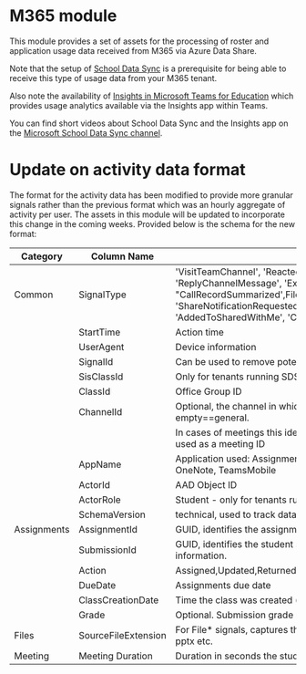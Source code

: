 # M365 module
This module provides a set of assets for the processing of roster and application usage data received from M365 via Azure Data Share.

Note that the setup of [School Data Sync](https://sds.microsoft.com/) is a prerequisite for being able to receive this type of usage data from your M365 tenant.

Also note the availability of [Insights in Microsoft Teams for Education](https://support.microsoft.com/en-us/office/insights-preview-in-microsoft-teams-for-education-leaders-8738d1b1-4e1c-49bd-9e8d-b5292474c347?ui=en-us&rs=en-us&ad=us) which provides usage analytics available via the Insights app within Teams.

You can find short videos about School Data Sync and the Insights app on the [Microsoft School Data Sync channel](https://www.youtube.com/channel/UCA8ZOC7eTfzLlkcFW3imkHg/featured).

# Update on activity data format
The format for the activity data has been modified to provide more granular signals rather than the previous format which was an hourly aggregate of activity per user.
The assets in this module will be updated to incorporate this change in the coming weeks.
Provided below is the schema for the new format:

|Category   |Column Name        |Description                                                                                                |
|-----------|-------------------|-----------------------------------------------------------------------------------------------------------|
|Common     |SignalType         |'VisitTeamChannel', 'ReactedWithEmoji', 'PostChannelMessage', 'ReplyChannelMessage', 'ExpandChannelMessage', "CallRecordSummarized',FileAccessed', 'FileDownloaded','FileModified', 'FileUploaded', 'ShareNotificationRequested', 'CommentCreated', 'UserAtMentioned', 'AddedToSharedWithMe', 'CommentDeleted', 'Unlike'|
|           |StartTime          |Action time                                                                                                |
|           |UserAgent          |Device information                                                                                         |
|           |SignalId           |Can be used to remove potential signal duplications                                                        |
|           |SisClassId         |Only for tenants running SDS [empty is the sample]                                                         |
|           |ClassId            |Office Group ID                                                                                            |
|           |ChannelId          |Optional, the channel in which action took place. In some cases such as AS signals empty==general.         |
|           |                   |In cases of meetings this identify the channel the meeting took place and hence can be used as a meeting ID|
|           |AppName            |Application used: Assignments, SharePoint Online, Teams, OneDrive for Business, OneNote, TeamsMobile       |
|           |ActorId            |AAD Object ID                                                                                              |
|           |ActorRole          |Student - only for tenants running SDS                                                                     |
|           |SchemaVersion      |technical, used to track data changes or bugs in the export                                                |
|Assignments|AssignmentId       |GUID, identifies the assignment. Can be used to access Graph for additional information.                   |
|           |SubmissionId       |GUID, identifies the student submission. Can be used to access Graph for additional information.           |
|           |Action             |Assigned,Updated,Returned,Visited,Submitted,Unsubmitted,Deleted,FeedbackSubmitted                          |
|           |DueDate            |Assignments due date                                                                                       |
|           |ClassCreationDate  |Time the class was created (might be empty for now)                                                        |
|           |Grade              |Optional. Submission grade points. E.g.: 100 (when action=Returned)                                        |
|Files      |SourceFileExtension|For File* signals, captures the type of file:  Aspx, docx, webm, mp4, .docx, .webm, jpg, pptx etc.         |
|Meeting    |Meeting Duration   |Duration in seconds the student spent in the meeting                                                       |
